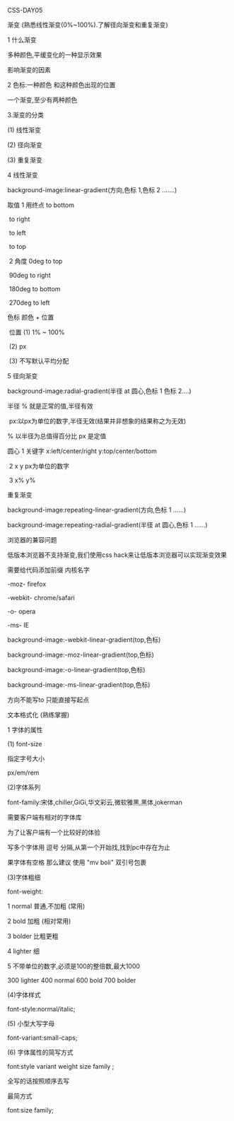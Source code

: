CSS-DAY05

渐变      (熟悉线性渐变(0%~100%).了解径向渐变和重复渐变)

1 什么渐变

多种颜色,平缓变化的一种显示效果

影响渐变的因素

2 色标:一种颜色 和这种颜色出现的位置

一个渐变,至少有两种颜色

3.渐变的分类

(1) 线性渐变

(2) 径向渐变

(3) 重复渐变

4 线性渐变

background-image:linear-gradient(方向,色标 1,色标 2 .......)

取值     1 用终点   to bottom

​								to  right

​								to left

​								to top

​			2 角度      0deg     to top

​							90deg    to right

​							180deg  to bottom

​							270deg to left

色标   颜色   +  位置 

​	位置     (1)   1%   ~   100%

​				(2)	px

​				(3)   不写默认平均分配

5 径向渐变

background-image:radial-gradient(半径 at 圆心,色标 1 色标 2....)

半径     %    就是正常的值,半径有效

​			px:以px为单位的数字,半径无效(结果并非想象的结果称之为无效)

%  以半径为总值得百分比    px 是定值

圆心  1 关键字  x:left/center/right     y:top/center/bottom

​		 2   x y px为单位的数字

​		3   x%  y%



重复渐变

background-image:repeating-linear-gradient(方向,色标 1 ......)

background-image:repeating-radial-gradient(半径 at 圆心,色标 1 ......)



浏览器的兼容问题

低版本浏览器不支持渐变,我们使用css hack来让低版本浏览器可以实现渐变效果

需要给代码添加前缀   内核名字

-moz-              firefox

-webkit-          chrome/safari

-o-                   opera

-ms-                IE

background-image:-webkit-linear-gradient(top,色标)

background-image:-moz-linear-gradient(top,色标)

background-image:-o-linear-gradient(top,色标)

background-image:-ms-linear-gradient(top,色标)

方向不能写to   只能直接写起点





文本格式化      (熟练掌握)

1 字体的属性

(1)  font-size  

指定字号大小

px/em/rem                                                                          

(2)字体系列

font-family:宋体,chiller,GiGi,华文彩云,微软雅黑,黑体,jokerman

需要客户端有相对的字体库

为了让客户端有一个比较好的体验

写多个字体用  逗号  分隔,从第一个开始找,找到pc中存在为止

果字体有空格  那么建议 使用  "mv boli"  双引号包裹         



(3)字体粗细

font-weight:

1 normal   普通,不加粗   (常用)

2 bold        加粗               (相对常用)

3 bolder    比粗更粗

4 lighter    细

5 不带单位的数字,必须是100的整倍数,最大1000

300 lighter     400 normal    600 bold    700 bolder



(4)字体样式

font-style:normal/italic;



(5) 小型大写字母   

font-variant:small-caps;



(6) 字体属性的简写方式

font:style  variant  weight size family ; 

全写的话按照顺序去写

最简方式

font:size family;











